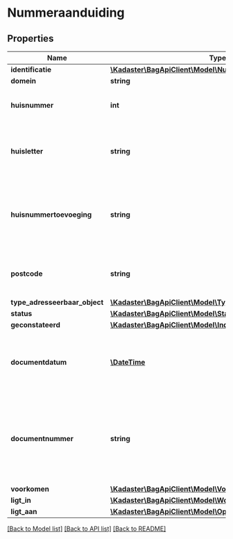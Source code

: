 # Nummeraanduiding

## Properties
Name | Type | Description | Notes
------------ | ------------- | ------------- | -------------
**identificatie** | [**\Kadaster\BagApiClient\Model\NummeraanduidingIdentificatie**](NummeraanduidingIdentificatie.md) |  | 
**domein** | **string** | NL.IMBAG.Nummeraanduiding | 
**huisnummer** | **int** | Een door of namens het gemeentebestuur ten aanzien van een adresseerbaar object toegekende nummering. | 
**huisletter** | **string** | Een door of namens het gemeentebestuur ten aanzien van een adresseerbaar object toegekende toevoeging aan een huisnummer in de vorm van een alfanumeriek teken. | [optional] 
**huisnummertoevoeging** | **string** | Een door of namens het gemeentebestuur ten aanzien van een adresseerbaar object toegekende nadere toevoeging aan een huisnummer of een combinatie van huisnummer en huisletter. | [optional] 
**postcode** | **string** | De door PostNL vastgestelde code behorende bij een bepaalde combinatie van een straatnaam en een huisnummer. | [optional] 
**type_adresseerbaar_object** | [**\Kadaster\BagApiClient\Model\TypeAdresseerbaarObject**](TypeAdresseerbaarObject.md) |  | 
**status** | [**\Kadaster\BagApiClient\Model\StatusNaamgeving**](StatusNaamgeving.md) |  | 
**geconstateerd** | [**\Kadaster\BagApiClient\Model\Indicatie**](Indicatie.md) |  | 
**documentdatum** | [**\DateTime**](\DateTime.md) | De datum waarop het brondocument is vastgesteld, op basis waarvan een opname, mutatie of een verwijdering van gegevens ten aanzien van een object heeft plaatsgevonden. | 
**documentnummer** | **string** | De unieke aanduiding van het brondocument op basis waarvan een opname, mutatie of een verwijdering van gegevens ten aanzien van een woonplaats heeft plaatsgevonden binnen een gemeente. Alle karakters uit de MES-1 karakterset zijn toegestaan. | 
**voorkomen** | [**\Kadaster\BagApiClient\Model\VoorkomenLV**](VoorkomenLV.md) |  | 
**ligt_in** | [**\Kadaster\BagApiClient\Model\WoonplaatsIdentificatie**](WoonplaatsIdentificatie.md) |  | [optional] 
**ligt_aan** | [**\Kadaster\BagApiClient\Model\OpenbareRuimteIdentificatie**](OpenbareRuimteIdentificatie.md) |  | 

[[Back to Model list]](../../README.md#documentation-for-models) [[Back to API list]](../../README.md#documentation-for-api-endpoints) [[Back to README]](../../README.md)

